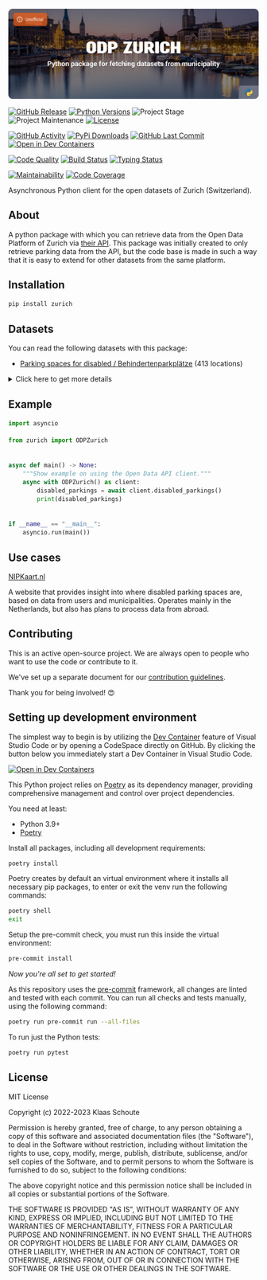 <!-- Banner -->
![alt Banner of the odp Zurich package](https://raw.githubusercontent.com/klaasnicolaas/python-zurich/main/assets/header_zurich-min.png)

<!-- PROJECT SHIELDS -->
[![GitHub Release][releases-shield]][releases]
[![Python Versions][python-versions-shield]][pypi]
![Project Stage][project-stage-shield]
![Project Maintenance][maintenance-shield]
[![License][license-shield]](LICENSE)

[![GitHub Activity][commits-shield]][commits-url]
[![PyPi Downloads][downloads-shield]][downloads-url]
[![GitHub Last Commit][last-commit-shield]][commits-url]
[![Open in Dev Containers][devcontainer-shield]][devcontainer]

[![Code Quality][code-quality-shield]][code-quality]
[![Build Status][build-shield]][build-url]
[![Typing Status][typing-shield]][typing-url]

[![Maintainability][maintainability-shield]][maintainability-url]
[![Code Coverage][codecov-shield]][codecov-url]

Asynchronous Python client for the open datasets of Zurich (Switzerland).

## About

A python package with which you can retrieve data from the Open Data Platform of Zurich via [their API][api]. This package was initially created to only retrieve parking data from the API, but the code base is made in such a way that it is easy to extend for other datasets from the same platform.

## Installation

```bash
pip install zurich
```

## Datasets

You can read the following datasets with this package:

- [Parking spaces for disabled / Behindertenparkplätze][disabled_parkings] (413 locations)

<details>
    <summary>Click here to get more details</summary>

### Disabled parkings

| Variable | Type | Description |
| :------- | :--- | :---------- |
| `spot_id` | int | The ID of the parking spot |
| `address` | str | The address of the parking spot |
| `longitude` | float | The longitude of the parking spot |
| `latitude` | float | The latitude of the parking spot |
</details>

## Example

```python
import asyncio

from zurich import ODPZurich


async def main() -> None:
    """Show example on using the Open Data API client."""
    async with ODPZurich() as client:
        disabled_parkings = await client.disabled_parkings()
        print(disabled_parkings)


if __name__ == "__main__":
    asyncio.run(main())
```

## Use cases

[NIPKaart.nl][nipkaart]

A website that provides insight into where disabled parking spaces are, based
on data from users and municipalities. Operates mainly in the Netherlands, but
also has plans to process data from abroad.

## Contributing

This is an active open-source project. We are always open to people who want to
use the code or contribute to it.

We've set up a separate document for our
[contribution guidelines](CONTRIBUTING.md).

Thank you for being involved! :heart_eyes:

## Setting up development environment

The simplest way to begin is by utilizing the [Dev Container][devcontainer]
feature of Visual Studio Code or by opening a CodeSpace directly on GitHub.
By clicking the button below you immediately start a Dev Container in Visual Studio Code.

[![Open in Dev Containers][devcontainer-shield]][devcontainer]

This Python project relies on [Poetry][poetry] as its dependency manager,
providing comprehensive management and control over project dependencies.

You need at least:

- Python 3.9+
- [Poetry][poetry-install]

Install all packages, including all development requirements:

```bash
poetry install
```

Poetry creates by default an virtual environment where it installs all
necessary pip packages, to enter or exit the venv run the following commands:

```bash
poetry shell
exit
```

Setup the pre-commit check, you must run this inside the virtual environment:

```bash
pre-commit install
```

*Now you're all set to get started!*

As this repository uses the [pre-commit][pre-commit] framework, all changes
are linted and tested with each commit. You can run all checks and tests
manually, using the following command:

```bash
poetry run pre-commit run --all-files
```

To run just the Python tests:

```bash
poetry run pytest
```

## License

MIT License

Copyright (c) 2022-2023 Klaas Schoute

Permission is hereby granted, free of charge, to any person obtaining a copy
of this software and associated documentation files (the "Software"), to deal
in the Software without restriction, including without limitation the rights
to use, copy, modify, merge, publish, distribute, sublicense, and/or sell
copies of the Software, and to permit persons to whom the Software is
furnished to do so, subject to the following conditions:

The above copyright notice and this permission notice shall be included in all
copies or substantial portions of the Software.

THE SOFTWARE IS PROVIDED "AS IS", WITHOUT WARRANTY OF ANY KIND, EXPRESS OR
IMPLIED, INCLUDING BUT NOT LIMITED TO THE WARRANTIES OF MERCHANTABILITY,
FITNESS FOR A PARTICULAR PURPOSE AND NONINFRINGEMENT. IN NO EVENT SHALL THE
AUTHORS OR COPYRIGHT HOLDERS BE LIABLE FOR ANY CLAIM, DAMAGES OR OTHER
LIABILITY, WHETHER IN AN ACTION OF CONTRACT, TORT OR OTHERWISE, ARISING FROM,
OUT OF OR IN CONNECTION WITH THE SOFTWARE OR THE USE OR OTHER DEALINGS IN THE
SOFTWARE.

[api]: https://data.stadt-zuerich.ch/
[disabled_parkings]: https://data.stadt-zuerich.ch/dataset/geo_behindertenparkplaetze
[nipkaart]: https://www.nipkaart.nl

<!-- MARKDOWN LINKS & IMAGES -->
[build-shield]: https://github.com/klaasnicolaas/python-zurich/actions/workflows/tests.yaml/badge.svg
[build-url]: https://github.com/klaasnicolaas/python-zurich/actions/workflows/tests.yaml
[code-quality-shield]: https://github.com/klaasnicolaas/python-zurich/actions/workflows/codeql.yaml/badge.svg
[code-quality]: https://github.com/klaasnicolaas/python-zurich/actions/workflows/codeql.yaml
[commits-shield]: https://img.shields.io/github/commit-activity/y/klaasnicolaas/python-zurich.svg
[commits-url]: https://github.com/klaasnicolaas/python-zurich/commits/main
[codecov-shield]: https://codecov.io/gh/klaasnicolaas/python-zurich/branch/main/graph/badge.svg?token=CLytQU0E0f
[codecov-url]: https://codecov.io/gh/klaasnicolaas/python-zurich
[devcontainer-shield]: https://img.shields.io/static/v1?label=Dev%20Containers&message=Open&color=blue&logo=visualstudiocode
[devcontainer]: https://vscode.dev/redirect?url=vscode://ms-vscode-remote.remote-containers/cloneInVolume?url=https://github.com/klaasnicolaas/python-zurich
[downloads-shield]: https://img.shields.io/pypi/dm/zurich
[downloads-url]: https://pypistats.org/packages/zurich
[license-shield]: https://img.shields.io/github/license/klaasnicolaas/python-zurich.svg
[last-commit-shield]: https://img.shields.io/github/last-commit/klaasnicolaas/python-zurich.svg
[maintenance-shield]: https://img.shields.io/maintenance/yes/2023.svg
[maintainability-shield]: https://api.codeclimate.com/v1/badges/b4c705c4b91ea931d411/maintainability
[maintainability-url]: https://codeclimate.com/github/klaasnicolaas/python-zurich/maintainability
[project-stage-shield]: https://img.shields.io/badge/project%20stage-experimental-yellow.svg
[pypi]: https://pypi.org/project/zurich/
[python-versions-shield]: https://img.shields.io/pypi/pyversions/zurich
[typing-shield]: https://github.com/klaasnicolaas/python-zurich/actions/workflows/typing.yaml/badge.svg
[typing-url]: https://github.com/klaasnicolaas/python-zurich/actions/workflows/typing.yaml
[releases-shield]: https://img.shields.io/github/release/klaasnicolaas/python-zurich.svg
[releases]: https://github.com/klaasnicolaas/python-zurich/releases

[poetry-install]: https://python-poetry.org/docs/#installation
[poetry]: https://python-poetry.org
[pre-commit]: https://pre-commit.com
